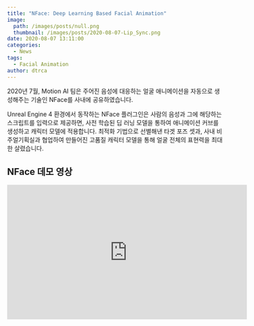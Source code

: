 ```yaml
---
title: "NFace: Deep Learning Based Facial Animation"
image: 
  path: /images/posts/null.png
  thumbnail: /images/posts/2020-08-07-Lip_Sync.png
date: 2020-08-07 13:11:00
categories:
  - News
tags:
  - Facial Animation
author: dtrca
---
```


2020년 7월, Motion AI 팀은 주어진 음성에 대응하는 얼굴 애니메이션을 자동으로 생성해주는 기술인 NFace를 사내에 공유하였습니다.

Unreal Engine 4 환경에서 동작하는 NFace 플러그인은 사람의 음성과 그에 해당하는 스크립트를 입력으로 제공하면, 사전 학습된 딥 러닝 모델을 통하여 애니메이션 커브를 생성하고 캐릭터 모델에 적용합니다. 최적화 기법으로 선별해낸 타겟 포즈 셋과, 사내 비주얼기획실과 협업하여 만들어진 고품질 캐릭터 모델을 통해 얼굴 전체의 표현력을 최대한 살렸습니다.

## NFace 데모 영상

<iframe width="560" height="315" src="https://www.youtube.com/embed/FTyz5jbX_PQ" frameborder="0" allow="accelerometer; autoplay; encrypted-media; gyroscope; picture-in-picture" allowfullscreen></iframe><br>